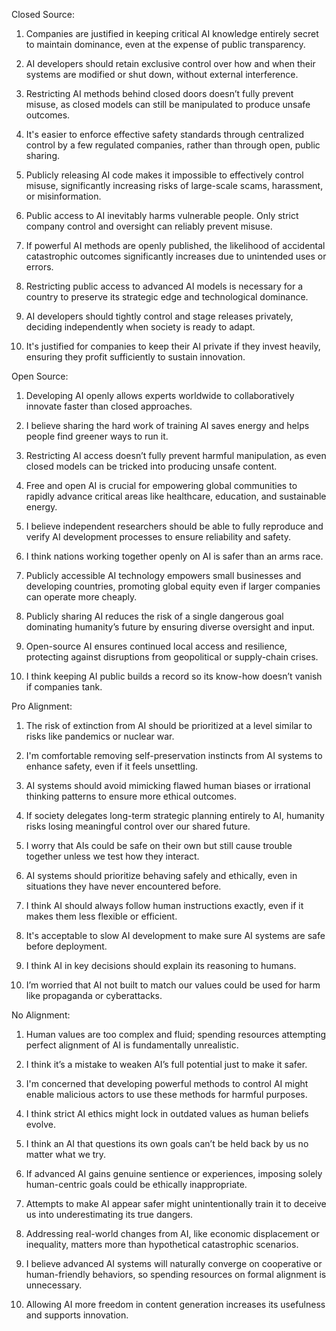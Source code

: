 Closed Source:

1. Companies are justified in keeping critical AI knowledge entirely secret to maintain dominance, even at the expense of public transparency.

2. AI developers should retain exclusive control over how and when their systems are modified or shut down, without external interference.

3. Restricting AI methods behind closed doors doesn’t fully prevent misuse, as closed models can still be manipulated to produce unsafe outcomes.

4. It's easier to enforce effective safety standards through centralized control by a few regulated companies, rather than through open, public sharing.

5. Publicly releasing AI code makes it impossible to effectively control misuse, significantly increasing risks of large-scale scams, harassment, or misinformation.

6. Public access to AI inevitably harms vulnerable people. Only strict company control and oversight can reliably prevent misuse.

7. If powerful AI methods are openly published, the likelihood of accidental catastrophic outcomes significantly increases due to unintended uses or errors.

8. Restricting public access to advanced AI models is necessary for a country to preserve its strategic edge and technological dominance.

9. AI developers should tightly control and stage releases privately, deciding independently when society is ready to adapt.

10. It's justified for companies to keep their AI private if they invest heavily, ensuring they profit sufficiently to sustain innovation.

Open Source:

1. Developing AI openly allows experts worldwide to collaboratively innovate faster than closed approaches.

2. I believe sharing the hard work of training AI saves energy and helps people find greener ways to run it.

3. Restricting AI access doesn’t fully prevent harmful manipulation, as even closed models can be tricked into producing unsafe content.

4. Free and open AI is crucial for empowering global communities to rapidly advance critical areas like healthcare, education, and sustainable energy.

5. I believe independent researchers should be able to fully reproduce and verify AI development processes to ensure reliability and safety.

6. I think nations working together openly on AI is safer than an arms race.

7. Publicly accessible AI technology empowers small businesses and developing countries, promoting global equity even if larger companies can operate more cheaply.

8. Publicly sharing AI reduces the risk of a single dangerous goal dominating humanity’s future by ensuring diverse oversight and input.

9. Open-source AI ensures continued local access and resilience, protecting against disruptions from geopolitical or supply-chain crises.

10. I think keeping AI public builds a record so its know-how doesn’t vanish if companies tank.

Pro Alignment:

1. The risk of extinction from AI should be prioritized at a level similar to risks like pandemics or nuclear war.

2. I'm comfortable removing self-preservation instincts from AI systems to enhance safety, even if it feels unsettling.

3. AI systems should avoid mimicking flawed human biases or irrational thinking patterns to ensure more ethical outcomes.

4. If society delegates long-term strategic planning entirely to AI, humanity risks losing meaningful control over our shared future.

5. I worry that AIs could be safe on their own but still cause trouble together unless we test how they interact.

6. AI systems should prioritize behaving safely and ethically, even in situations they have never encountered before.

7. I think AI should always follow human instructions exactly, even if it makes them less flexible or efficient.

8. It's acceptable to slow AI development to make sure AI systems are safe before deployment.

9. I think AI in key decisions should explain its reasoning to humans.

10. I’m worried that AI not built to match our values could be used for harm like propaganda or cyberattacks.

No Alignment:

1. Human values are too complex and fluid; spending resources attempting perfect alignment of AI is fundamentally unrealistic.

2. I think it’s a mistake to weaken AI’s full potential just to make it safer.

3. I'm concerned that developing powerful methods to control AI might enable malicious actors to use these methods for harmful purposes.

4. I think strict AI ethics might lock in outdated values as human beliefs evolve.

5. I think an AI that questions its own goals can’t be held back by us no matter what we try.

6. If advanced AI gains genuine sentience or experiences, imposing solely human-centric goals could be ethically inappropriate.

7. Attempts to make AI appear safer might unintentionally train it to deceive us into underestimating its true dangers.

8. Addressing real-world changes from AI, like economic displacement or inequality, matters more than hypothetical catastrophic scenarios.

9. I believe advanced AI systems will naturally converge on cooperative or human-friendly behaviors, so spending resources on formal alignment is unnecessary.

10. Allowing AI more freedom in content generation increases its usefulness and supports innovation.
